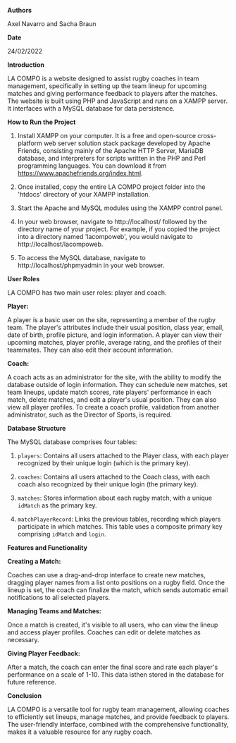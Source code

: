 **Authors**

Axel Navarro and Sacha Braun

**Date**

24/02/2022

**Introduction**

LA COMPO is a website designed to assist rugby coaches in team management, specifically in setting up the team lineup for upcoming matches and giving performance feedback to players after the matches. The website is built using PHP and JavaScript and runs on a XAMPP server. It interfaces with a MySQL database for data persistence.

**How to Run the Project**

1. Install XAMPP on your computer. It is a free and open-source cross-platform web server solution stack package developed by Apache Friends, consisting mainly of the Apache HTTP Server, MariaDB database, and interpreters for scripts written in the PHP and Perl programming languages. You can download it from https://www.apachefriends.org/index.html.

2. Once installed, copy the entire LA COMPO project folder into the 'htdocs' directory of your XAMPP installation.

3. Start the Apache and MySQL modules using the XAMPP control panel.

4. In your web browser, navigate to http://localhost/ followed by the directory name of your project. For example, if you copied the project into a directory named 'lacompoweb', you would navigate to http://localhost/lacompoweb.

5. To access the MySQL database, navigate to http://localhost/phpmyadmin in your web browser.

**User Roles**

LA COMPO has two main user roles: player and coach.

**Player:**

A player is a basic user on the site, representing a member of the rugby team. The player's attributes include their usual position, class year, email, date of birth, profile picture, and login information. A player can view their upcoming matches, player profile, average rating, and the profiles of their teammates. They can also edit their account information.

**Coach:**

A coach acts as an administrator for the site, with the ability to modify the database outside of login information. They can schedule new matches, set team lineups, update match scores, rate players' performance in each match, delete matches, and edit a player's usual position. They can also view all player profiles. To create a coach profile, validation from another administrator, such as the Director of Sports, is required.

**Database Structure**

The MySQL database comprises four tables:

1. `players`: Contains all users attached to the Player class, with each player recognized by their unique login (which is the primary key).

2. `coaches`: Contains all users attached to the Coach class, with each coach also recognized by their unique login (the primary key).

3. `matches`: Stores information about each rugby match, with a unique `idMatch` as the primary key.

4. `matchPlayerRecord`: Links the previous tables, recording which players participate in which matches. This table uses a composite primary key comprising `idMatch` and `login`.

**Features and Functionality**

**Creating a Match:**

Coaches can use a drag-and-drop interface to create new matches, dragging player names from a list onto positions on a rugby field. Once the lineup is set, the coach can finalize the match, which sends automatic email notifications to all selected players.

**Managing Teams and Matches:**

Once a match is created, it's visible to all users, who can view the lineup and access player profiles. Coaches can edit or delete matches as necessary.

**Giving Player Feedback:**

After a match, the coach can enter the final score and rate each player's performance on a scale of 1-10. This data isthen stored in the database for future reference.

**Conclusion**

LA COMPO is a versatile tool for rugby team management, allowing coaches to efficiently set lineups, manage matches, and provide feedback to players. The user-friendly interface, combined with the comprehensive functionality, makes it a valuable resource for any rugby coach.
